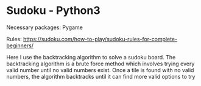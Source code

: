 # Sudoku - Python3

Necessary packages: Pygame

Rules:
https://sudoku.com/how-to-play/sudoku-rules-for-complete-beginners/

Here I use the backtracking algorithm to solve a sudoku board. The backtracking algorithm is a brute force method which involves trying every valid number until no valid numbers exist. Once a tile is found with no valid numbers, the algorithm backtracks until it can find more valid options to try
